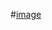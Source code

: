 #[image](https://user-images.githubusercontent.com/92043249/178691300-defe0fcc-9f0d-4b79-bb78-8f888f14555c.png)
